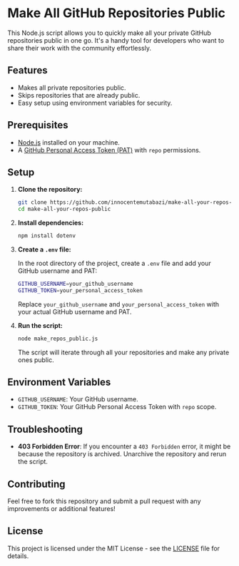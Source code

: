 
# Make All GitHub Repositories Public

This Node.js script allows you to quickly make all your private GitHub repositories public in one go. It's a handy tool for developers who want to share their work with the community effortlessly.

## Features

- Makes all private repositories public.
- Skips repositories that are already public.
- Easy setup using environment variables for security.

## Prerequisites

- [Node.js](https://nodejs.org/) installed on your machine.
- A [GitHub Personal Access Token (PAT)](https://github.com/settings/tokens) with `repo` permissions.

## Setup

1. **Clone the repository:**

   ```bash
   git clone https://github.com/innocentemutabazi/make-all-your-repos-public.git
   cd make-all-your-repos-public
   ```

2. **Install dependencies:**

   ```bash
   npm install dotenv
   ```

3. **Create a `.env` file:**

   In the root directory of the project, create a `.env` file and add your GitHub username and PAT:

   ```bash
   GITHUB_USERNAME=your_github_username
   GITHUB_TOKEN=your_personal_access_token
   ```

   Replace `your_github_username` and `your_personal_access_token` with your actual GitHub username and PAT.

4. **Run the script:**

   ```bash
   node make_repos_public.js
   ```

   The script will iterate through all your repositories and make any private ones public.

## Environment Variables

- `GITHUB_USERNAME`: Your GitHub username.
- `GITHUB_TOKEN`: Your GitHub Personal Access Token with `repo` scope.

## Troubleshooting

- **403 Forbidden Error**: If you encounter a `403 Forbidden` error, it might be because the repository is archived. Unarchive the repository and rerun the script.

## Contributing

Feel free to fork this repository and submit a pull request with any improvements or additional features!

## License

This project is licensed under the MIT License - see the [LICENSE](LICENSE) file for details.
```
